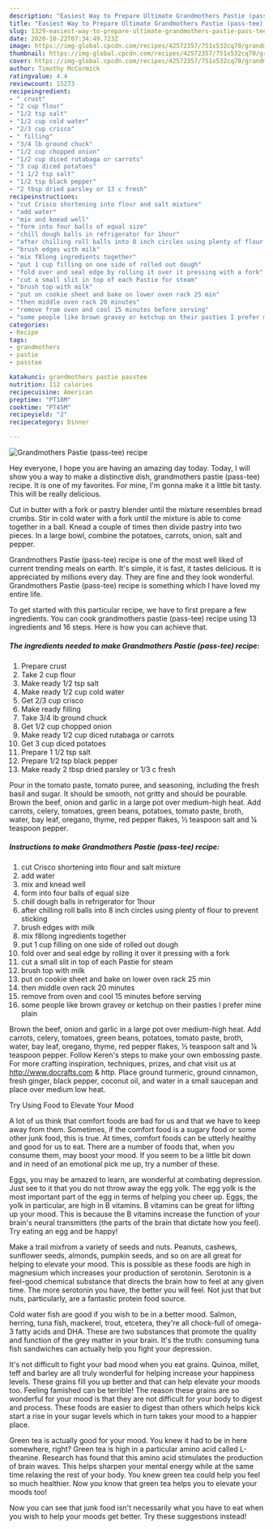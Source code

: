 ```yaml
---
description: "Easiest Way to Prepare Ultimate Grandmothers Pastie (pass-tee) recipe"
title: "Easiest Way to Prepare Ultimate Grandmothers Pastie (pass-tee) recipe"
slug: 1329-easiest-way-to-prepare-ultimate-grandmothers-pastie-pass-tee-recipe
date: 2020-10-22T07:34:49.723Z
image: https://img-global.cpcdn.com/recipes/42572357/751x532cq70/grandmothers-pastie-pass-tee-recipe-recipe-main-photo.jpg
thumbnail: https://img-global.cpcdn.com/recipes/42572357/751x532cq70/grandmothers-pastie-pass-tee-recipe-recipe-main-photo.jpg
cover: https://img-global.cpcdn.com/recipes/42572357/751x532cq70/grandmothers-pastie-pass-tee-recipe-recipe-main-photo.jpg
author: Timothy McCormick
ratingvalue: 4.4
reviewcount: 15273
recipeingredient:
- " crust"
- "2 cup flour"
- "1/2 tsp salt"
- "1/2 cup cold water"
- "2/3 cup crisco"
- " filling"
- "3/4 lb ground chuck"
- "1/2 cup chopped onion"
- "1/2 cup diced rutabaga or carrots"
- "3 cup diced potatoes"
- "1 1/2 tsp salt"
- "1/2 tsp black pepper"
- "2 tbsp dried parsley or 13 c fresh"
recipeinstructions:
- "cut Crisco shortening into flour and salt mixture"
- "add water"
- "mix and knead well"
- "form into four balls of equal size"
- "chill dough balls in refrigerator for 1hour"
- "after chilling roll balls into 8 inch circles using plenty of flour to prevent sticking"
- "brush edges with milk"
- "mix f8long ingredients together"
- "put 1 cup filling on one side of rolled out dough"
- "fold over and seal edge by rolling it over it pressing with a fork"
- "cut a small slit in top of each Pastie for steam"
- "brush top with milk"
- "put on cookie sheet and bake on lower oven rack 25 min"
- "then middle oven rack 20 minutes"
- "remove from oven and cool 15 minutes before serving"
- "some people like brown gravey or ketchup on their pasties I prefer mine plain"
categories:
- Recipe
tags:
- grandmothers
- pastie
- passtee

katakunci: grandmothers pastie passtee 
nutrition: 112 calories
recipecuisine: American
preptime: "PT18M"
cooktime: "PT45M"
recipeyield: "2"
recipecategory: Dinner

---
```



![Grandmothers Pastie (pass-tee) recipe](https://img-global.cpcdn.com/recipes/42572357/751x532cq70/grandmothers-pastie-pass-tee-recipe-recipe-main-photo.jpg)

Hey everyone, I hope you are having an amazing day today. Today, I will show you a way to make a distinctive dish, grandmothers pastie (pass-tee) recipe. It is one of my favorites. For mine, I'm gonna make it a little bit tasty. This will be really delicious.

Cut in butter with a fork or pastry blender until the mixture resembles bread crumbs. Stir in cold water with a fork until the mixture is able to come together in a ball. Knead a couple of times then divide pastry into two pieces. In a large bowl, combine the potatoes, carrots, onion, salt and pepper.

Grandmothers Pastie (pass-tee) recipe is one of the most well liked of current trending meals on earth. It's simple, it is fast, it tastes delicious. It is appreciated by millions every day. They are fine and they look wonderful. Grandmothers Pastie (pass-tee) recipe is something which I have loved my entire life.


To get started with this particular recipe, we have to first prepare a few ingredients. You can cook grandmothers pastie (pass-tee) recipe using 13 ingredients and 16 steps. Here is how you can achieve that.

<!--inarticleads1-->

##### The ingredients needed to make Grandmothers Pastie (pass-tee) recipe:

1. Prepare  crust
1. Take 2 cup flour
1. Make ready 1/2 tsp salt
1. Make ready 1/2 cup cold water
1. Get 2/3 cup crisco
1. Make ready  filling
1. Take 3/4 lb ground chuck
1. Get 1/2 cup chopped onion
1. Make ready 1/2 cup diced rutabaga or carrots
1. Get 3 cup diced potatoes
1. Prepare 1 1/2 tsp salt
1. Prepare 1/2 tsp black pepper
1. Make ready 2 tbsp dried parsley or 1/3 c fresh


Pour in the tomato paste, tomato puree, and seasoning, including the fresh basil and sugar. It should be smooth, not gritty and should be pourable. Brown the beef, onion and garlic in a large pot over medium-high heat. Add carrots, celery, tomatoes, green beans, potatoes, tomato paste, broth, water, bay leaf, oregano, thyme, red pepper flakes, ½ teaspoon salt and ¼ teaspoon pepper. 

<!--inarticleads2-->

##### Instructions to make Grandmothers Pastie (pass-tee) recipe:

1. cut Crisco shortening into flour and salt mixture
1. add water
1. mix and knead well
1. form into four balls of equal size
1. chill dough balls in refrigerator for 1hour
1. after chilling roll balls into 8 inch circles using plenty of flour to prevent sticking
1. brush edges with milk
1. mix f8long ingredients together
1. put 1 cup filling on one side of rolled out dough
1. fold over and seal edge by rolling it over it pressing with a fork
1. cut a small slit in top of each Pastie for steam
1. brush top with milk
1. put on cookie sheet and bake on lower oven rack 25 min
1. then middle oven rack 20 minutes
1. remove from oven and cool 15 minutes before serving
1. some people like brown gravey or ketchup on their pasties I prefer mine plain


Brown the beef, onion and garlic in a large pot over medium-high heat. Add carrots, celery, tomatoes, green beans, potatoes, tomato paste, broth, water, bay leaf, oregano, thyme, red pepper flakes, ½ teaspoon salt and ¼ teaspoon pepper. Follow Keren&#39;s steps to make your own embossing paste. For more crafting inspiration, techniques, prizes, and chat visit us at http://www.docrafts.com &amp; http. Place ground turmeric, ground cinnamon, fresh ginger, black pepper, coconut oil, and water in a small saucepan and place over medium low heat. 

Try Using Food to Elevate Your Mood


A lot of us think that comfort foods are bad for us and that we have to keep away from them. Sometimes, if the comfort food is a sugary food or some other junk food, this is true. At times, comfort foods can be utterly healthy and good for us to eat. There are a number of foods that, when you consume them, may boost your mood. If you seem to be a little bit down and in need of an emotional pick me up, try a number of these.

Eggs, you may be amazed to learn, are wonderful at combating depression. Just see to it that you do not throw away the egg yolk. The egg yolk is the most important part of the egg in terms of helping you cheer up. Eggs, the yolk in particular, are high in B vitamins. B vitamins can be great for lifting up your mood. This is because the B vitamins increase the function of your brain's neural transmitters (the parts of the brain that dictate how you feel). Try eating an egg and be happy!

Make a trail mixfrom a variety of seeds and nuts. Peanuts, cashews, sunflower seeds, almonds, pumpkin seeds, and so on are all great for helping to elevate your mood. This is possible as these foods are high in magnesium which increases your production of serotonin. Serotonin is a feel-good chemical substance that directs the brain how to feel at any given time. The more serotonin you have, the better you will feel. Not just that but nuts, particularly, are a fantastic protein food source.

Cold water fish are good if you wish to be in a better mood. Salmon, herring, tuna fish, mackerel, trout, etcetera, they're all chock-full of omega-3 fatty acids and DHA. These are two substances that promote the quality and function of the grey matter in your brain. It's the truth: consuming tuna fish sandwiches can actually help you fight your depression. 

It's not difficult to fight your bad mood when you eat grains. Quinoa, millet, teff and barley are all truly wonderful for helping increase your happiness levels. These grains fill you up better and that can help elevate your moods too. Feeling famished can be terrible! The reason these grains are so wonderful for your mood is that they are not difficult for your body to digest and process. These foods are easier to digest than others which helps kick start a rise in your sugar levels which in turn takes your mood to a happier place.

Green tea is actually good for your mood. You knew it had to be in here somewhere, right? Green tea is high in a particular amino acid called L-theanine. Research has found that this amino acid stimulates the production of brain waves. This helps sharpen your mental energy while at the same time relaxing the rest of your body. You knew green tea could help you feel so much healthier. Now you know that green tea helps you to elevate your moods too!

Now you can see that junk food isn't necessarily what you have to eat when you wish to help your moods get better. Try  these suggestions  instead!

